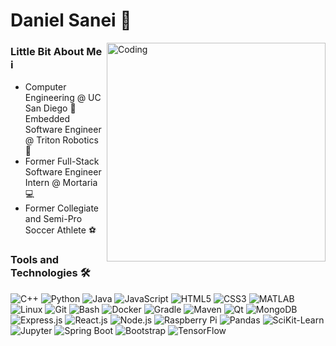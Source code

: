 # Daniel Sanei 👋

<img align="right" alt="Coding" width="350" src="https://cdn.dribbble.com/users/330915/screenshots/3587000/media/cf9c914d04e017ab821bab2ee0bb87cb.gif">

<h3>Little Bit About Me ℹ️</h3>
<ul>
  <li>Computer Engineering @ UC San Diego 🏫</li>
  Embedded Software Engineer @ Triton Robotics 🤖
  <li>Former Full-Stack Software Engineer Intern @ Mortaria 💻</li>
  <li>Former Collegiate and Semi-Pro Soccer Athlete ⚽</li>
</ul>

<h3>Tools and Technologies 🛠</h3>

![C++](https://img.shields.io/badge/c++-%2300599C.svg?style=for-the-badge&logo=c%2B%2B&logoColor=white)
![Python](https://img.shields.io/badge/python-3670A0?style=for-the-badge&logo=python&logoColor=ffdd54)
![Java](https://img.shields.io/badge/java-%23ED8B00.svg?style=for-the-badge&logo=java&logoColor=white)
![JavaScript](https://img.shields.io/badge/javascript-%23323330.svg?style=for-the-badge&logo=javascript&logoColor=%23F7DF1E)
![HTML5](https://img.shields.io/badge/html5-%23E34F26.svg?style=for-the-badge&logo=html5&logoColor=white)
![CSS3](https://img.shields.io/badge/css3-%231572B6.svg?style=for-the-badge&logo=css3&logoColor=white)
![MATLAB](https://img.shields.io/badge/matlab-%23007ACC.svg?style=for-the-badge&logo=matlab&logoColor=white)
![Linux](https://img.shields.io/badge/linux-FCC624.svg?style=for-the-badge&logo=linux&logoColor=black)
![Git](https://img.shields.io/badge/git-%23F05033.svg?style=for-the-badge&logo=git&logoColor=white)
![Bash](https://img.shields.io/badge/bash-%234EAA25.svg?style=for-the-badge&logo=gnu-bash&logoColor=white)
![Docker](https://img.shields.io/badge/docker-%232496ED.svg?style=for-the-badge&logo=docker&logoColor=white)
![Gradle](https://img.shields.io/badge/gradle-%2302303A.svg?style=for-the-badge&logo=gradle&logoColor=white)
![Maven](https://img.shields.io/badge/maven-C71A36.svg?style=for-the-badge&logo=apache-maven&logoColor=white)
![Qt](https://img.shields.io/badge/qt-%2341CD52.svg?style=for-the-badge&logo=qt&logoColor=white)
![MongoDB](https://img.shields.io/badge/MongoDB-%234ea94b.svg?style=for-the-badge&logo=mongodb&logoColor=white)
![Express.js](https://img.shields.io/badge/express.js-000000.svg?style=for-the-badge&logo=express&logoColor=white)
![React.js](https://img.shields.io/badge/react.js-20232A.svg?style=for-the-badge&logo=react&logoColor=61DAFB)
![Node.js](https://img.shields.io/badge/node.js-339933.svg?style=for-the-badge&logo=nodedotjs&logoColor=white)
![Raspberry Pi](https://img.shields.io/badge/-RaspberryPi-C51A4A?style=for-the-badge&logo=Raspberry-Pi)
![Pandas](https://img.shields.io/badge/pandas-%23150458.svg?style=for-the-badge&logo=pandas&logoColor=white)
![SciKit-Learn](https://img.shields.io/badge/scikit_learn-%23F7931E.svg?style=for-the-badge&logo=scikit-learn&logoColor=white)
![Jupyter](https://img.shields.io/badge/jupyter-F37626.svg?style=for-the-badge&logo=jupyter&logoColor=white)
![Spring Boot](https://img.shields.io/badge/spring_boot-6DB33F.svg?style=for-the-badge&logo=spring-boot&logoColor=white)
![Bootstrap](https://img.shields.io/badge/bootstrap-7952B3.svg?style=for-the-badge&logo=bootstrap&logoColor=white)
![TensorFlow](https://img.shields.io/badge/tensorflow-FF6F00.svg?style=for-the-badge&logo=tensorflow&logoColor=white)

<!--
<h3>My Github Stats 📊</h3>
<div align="center">
  ![GitHub stats](https://github-readme-stats.vercel.app/api?username=danielsanei&count_private=true&show_icons=true&theme=tokyonight)
  ![Top Languages](https://github-readme-stats.vercel.app/api/top-langs/?username=danielsanei&show_icons=true&layout=compact&langs_count=10&theme=tokyonight)
</div>
-->
  
<!--
**danielsanei/danielsanei** is a ✨ _special_ ✨ repository because its `README.md` (this file) appears on your GitHub profile.

Here are some ideas to get you started:
- 🔭 I’m currently working on ...
- 🌱 I’m currently learning ...
- 👯 I’m looking to collaborate on ...
- 🤔 I’m looking for help with ...
- 💬 Ask me about ...
- 📫 How to reach me: ...
- 😄 Pronouns: ...
- ⚡ Fun fact: ...
-->
